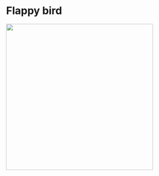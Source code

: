 # Flappy bird

<img src="https://user-images.githubusercontent.com/32596517/151186349-b56ed0b2-eaee-4336-9ac9-4aa912af0e8b.png" width="400" />
